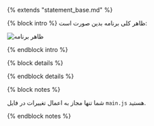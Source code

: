 {% extends "statement_base.md" %}

{% block intro %} ظاهر کلی برنامه بدین صورت است:

![ظاهر برنامه](attachments/overview.png)

{% endblock intro %}

{% block details %}

{% endblock details %}

{% block notes %}

شما تنها مجاز به اعمال تغییرات در فایل `main.js` هستید.

{% endblock notes %}
